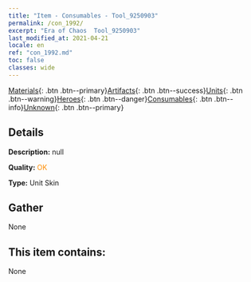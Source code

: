 ```yaml
---
title: "Item - Consumables - Tool_9250903"
permalink: /con_1992/
excerpt: "Era of Chaos  Tool_9250903"
last_modified_at: 2021-04-21
locale: en
ref: "con_1992.md"
toc: false
classes: wide
---
```

 [Materials](/Items/){: .btn .btn--primary}[Artifacts](/Items/Artifacts/){: .btn .btn--success}[Units](/Items/Units/){: .btn .btn--warning}[Heroes](/Items/Heroes/){: .btn .btn--danger}[Consumables](/Items/Consumables/){: .btn .btn--info}[Unknown](/Items/Unknown/){: .btn .btn--primary}

## Details
 **Description:** null

 **Quality:** <span style="color: #FF8C00">OK</span>

 **Type:** Unit Skin

## Gather

  None

## This item contains:

  None

